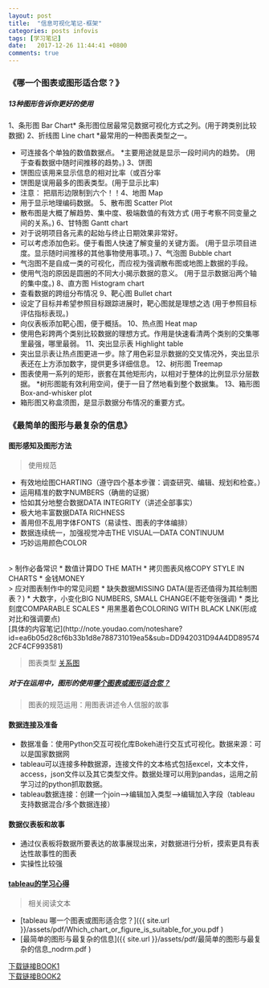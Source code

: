 ```yaml
---
layout: post
title:  "信息可视化笔记-框架"
categories: posts infovis  
tags: [学习笔记]
date:   2017-12-26 11:44:41 +0800
comments: true
---
```

### 《哪一个图表或图形适合您？》
##### 13种图形告诉你更好的使用

1、条形图 Bar Chart* 条形图位居最常见数据可视化方式之列。(用于跨类别比较数据)
2、折线图 Line chart
*最常用的一种图表类型之一。
* 可连接各个单独的数值数据点。
*主要用途就是显示一段时间内的趋势。
(用于查看数据中随时间推移的趋势。)
3、饼图 
* 饼图应该用来显示信息的相对比率（或百分率
* 饼图是误用最多的图表类型。(用于显示比率)
* 注意： 把扇形边限制到六个！！4、地图 Map
* 用于显示地理编码数据。
5、散布图 Scatter Plot
* 散布图是大概了解趋势、集中度、极端数值的有效方式
(用于考察不同变量之间的关系。)
6、甘特图 Gantt chart
* 对于说明项目各元素的起始与终止日期效果非常好。
* 可以考虑添加色彩。便于看图人快速了解变量的关键方面。
(用于显示项目进度。显示随时间推移的其他事物使用事项。)
7、气泡图  Bubble chart
* 气泡图不是自成一类的可视化，而应视为强调散布图或地图上数据的手段。
* 使用气泡的原因是圆圈的不同大小揭示数据的意义。
(用于显示数据沿两个轴的集中度。)
8、直方图 Histogram chart
* 查看数据的跨组分布情况
9、靶心图 Bullet chart
* 设定了目标并希望参照目标跟踪进展时，靶心图就是理想之选
(用于参照目标评估指标表现。)
*  向仪表板添加靶心图，便于概括。 
10、热点图 Heat map
* 使用色彩跨两个类别比较数据的理想方式。作用是快速看清两个类别的交集哪里最强，哪里最弱。
11、突出显示表 Highlight table
* 突出显示表让热点图更进一步。除了用色彩显示数据的交叉情况外，突出显示表还在上方添加数字，提供更多详细信息。
12、树形图 Treemap
* 图表使用一系列的矩形，嵌套在其他矩形内，以相对于整体的比例显示分层数据。
*树形图能有效利用空间，便于一目了然地看到整个数据集。
13、箱形图 Box-and-whisker plot
* 箱形图又称盒须图，是显示数据分布情况的重要方式。

### 《最简单的图形与最复杂的信息》
#### 图形感知及图形方法
> 使用规范
* 有效地绘图CHARTING（遵守四个基本步骤：调查研究、编辑、规划和检查。）
* 运用精准的数字NUMBERS（确凿的证据）
* 恰如其分地整合数据DATA INTEGRITY（讲述全部事实）
* 极大地丰富数据DATA RICHNESS
* 善用但不乱用字体FONTS（易读性、图表的字体编排）
* 数据连续统一，加强视觉冲击THE VISUAL—DATA CONTINUUM
* 巧妙运用颜色COLOR
<br/>
> 制作必备常识
* 数值计算DO THE MATH
* 拷贝图表风格COPY STYLE IN CHARTS
* 金钱MONEY
<br/>
> 应对图表制作中的常见问题
* 缺失数据MISSING DATA(是否还值得为其绘制图表？)
* 大数字，小变化BIG NUMBERS, SMALL CHANGE(不能夸张强调)
* 类比刻度COMPARABLE SCALES
* 用黑墨着色COLORING WITH BLACK LNK(形成对比和强调要点)
<br/>
[具体的内容笔记](http://note.youdao.com/noteshare?id=ea6b05d28cf6b33b1d8e788731019ea5&sub=DD942031D94A4DD895742CF4CF993581)

> 图表类型
[关系图](http://note.youdao.com/noteshare?id=8868eabf7e87eabd43d6cc48f09334c1)
##### 对于在运用中，图形的使用[哪个图表或图形适合您？](http://note.youdao.com/noteshare?id=0e1ee6bce9fc47e27707b0e2d3c45dde&sub=B152E99FA7B64BFD968F5AE3F8AA060A)

> 图表的规范运用：用图表讲述令人信服的故事

#### 数据连接及准备
* 数据准备：使用Python交互可视化库Bokeh进行交互式可视化。数据来源：可以是国家数据网
* tableau可以连接多种数据源，连接文件的文本格式包括excel，文本文件，access，json文件以及其它类型文件。数据处理可以用到pandas，运用之前学习过的python抓取数据。
* tableau数据连接：创建一个join-->编辑加入类型-->编辑加入字段（tableau支持数据混合/多个数据连接）

#### 数据仪表板和故事
* 通过仪表板将数据所要表达的故事展现出来，对数据进行分析，摸索更具有表达性故事性的图表
* 实操性比较强

#### [tableau的学习心得](https://sunsipan.github.io/2018/01/share-tebleau/)
> 相关阅读文本
* [tableau 哪一个图表或图形适合您？]({{ site.url }}/assets/pdf/Which_chart_or_figure_is_suitable_for_you.pdf )
* [最简单的图形与最复杂的信息]({{ site.url }}/assets/pdf/最简单的图形与最复杂的信息_nodrm.pdf )
<div markdown="0"><a href="https://pan.baidu.com/s/1dFq8UNB" class="btn btn-info">下载链接BOOK1</a></div>
<div markdown="0"><a href="https://pan.baidu.com/s/1eSET1SY" class="btn btn-info">下载链接BOOK2</a></div>
